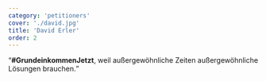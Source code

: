 ```yaml
---
category: 'petitioners'
cover: './david.jpg'
title: 'David Erler'
order: 2
---
```


<q>**#GrundeinkommenJetzt**, weil außergewöhnliche Zeiten außergewöhnliche Lösungen brauchen.</q>
